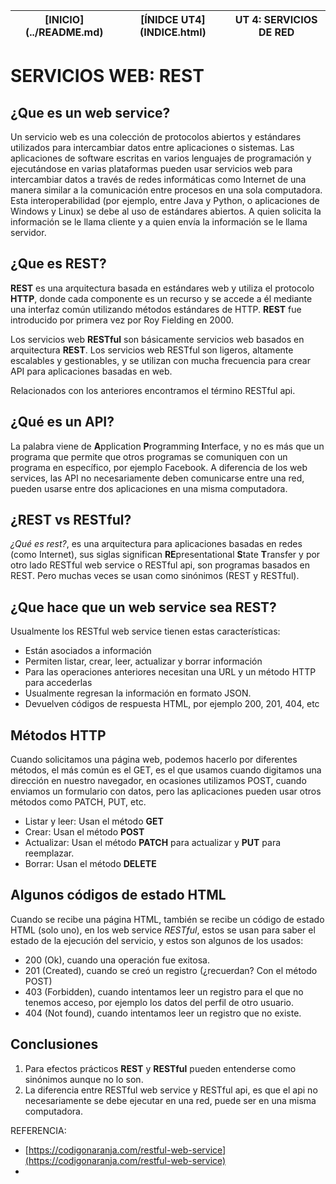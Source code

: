 <table width="100%"><thead><tr><th>[INICIO](../README.md) </th><th> [ÍNIDCE UT4](INDICE.html) </th><th> UT 4: SERVICIOS DE RED </th></thead>
<table>

# SERVICIOS WEB: REST

## ¿Que es un web service?

Un servicio web es una colección de protocolos abiertos y estándares utilizados para intercambiar datos entre aplicaciones o sistemas. Las aplicaciones de software escritas en varios lenguajes de programación y ejecutándose en varias plataformas pueden usar servicios web para intercambiar datos a través de redes informáticas como Internet de una manera similar a la comunicación entre procesos en una sola computadora. Esta interoperabilidad (por ejemplo, entre Java y Python, o aplicaciones de Windows y Linux) se debe al uso de estándares abiertos. A quien solicita la información se le llama cliente y a quien envía la información se le llama servidor.

## ¿Que es REST?

**REST** es una arquitectura basada en estándares web y utiliza el protocolo **HTTP**, donde cada componente es un recurso y se accede a él mediante una interfaz común utilizando métodos estándares de HTTP. **REST** fue introducido por primera vez por Roy Fielding en 2000.

Los servicios web **RESTful** son básicamente servicios web basados en arquitectura **REST**. Los servicios web RESTful son ligeros, altamente escalables y gestionables, y se utilizan con mucha frecuencia para crear API para aplicaciones basadas en web.


Relacionados con los anteriores encontramos el término RESTful api.


## ¿Qué es un API?

La palabra viene de **A**pplication **P**rogramming **I**nterface, y no es más que un programa que permite que otros programas se comuniquen con un programa en específico, por ejemplo Facebook. A diferencia de los web services, las API no necesariamente deben comunicarse entre una red, pueden usarse entre dos aplicaciones en una misma computadora.

## ¿REST vs RESTful?

*¿Qué es rest?*, es una arquitectura para aplicaciones basadas en redes (como Internet), sus siglas significan **RE**presentational **S**tate **T**ransfer y por otro lado RESTful web service o RESTful api, son programas basados en REST. Pero muchas veces se usan como sinónimos (REST y RESTful).

## ¿Que hace que un web service sea REST?

Usualmente los RESTful web service tienen estas características:

- Están asociados a información
- Permiten listar, crear, leer, actualizar y borrar información
- Para las operaciones anteriores necesitan una URL y un método HTTP para accederlas
- Usualmente regresan la información en formato JSON.
- Devuelven códigos de respuesta HTML, por ejemplo 200, 201, 404, etc

## Métodos HTTP

Cuando solicitamos una página web, podemos hacerlo por diferentes métodos, el más común es el GET, es el que usamos cuando digitamos una dirección en nuestro navegador, en ocasiones utilizamos POST, cuando enviamos un formulario con datos, pero las aplicaciones pueden usar otros métodos como PATCH, PUT, etc.

- Listar y leer: Usan el método **GET**
- Crear: Usan el método **POST**
- Actualizar: Usan el método **PATCH** para actualizar y **PUT** para reemplazar.
- Borrar: Usan el método **DELETE**

## Algunos códigos de estado HTML

Cuando se recibe una página HTML, también se recibe un código de estado HTML (solo uno), en los web service *RESTful*, estos se usan para saber el estado de la ejecución del servicio, y estos son algunos de los usados:

- 200 (Ok), cuando una operación fue exitosa.
- 201 (Created), cuando se creó un registro (¿recuerdan? Con el método POST)
- 403 (Forbidden), cuando intentamos leer un registro para el que no tenemos acceso, por ejemplo los datos del perfil de otro usuario.
- 404 (Not found), cuando intentamos leer un registro que no existe.

## Conclusiones

1. Para efectos prácticos **REST** y **RESTful** pueden entenderse como sinónimos aunque no lo son.
2. La diferencia entre RESTful web service y RESTful api, es que el api no necesariamente se debe ejecutar en una red, puede ser en una misma computadora.

REFERENCIA:

* [https://codigonaranja.com/restful-web-service](https://codigonaranja.com/restful-web-service)
* 